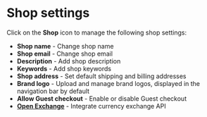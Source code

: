 # Shop settings

Click on the **Shop** <i class="rui font-icon fa fa-th"></i> icon to manage the following shop settings:

- **Shop name** - Change shop name
- **Shop email** - Change shop email
- **Description** - Add shop description
- **Keywords** - Add shop keywords
- **Shop address** - Set default shipping and billing addresses
- **Brand logo** - Upload and manage brand logos, displayed in the navigation bar by default
- **Allow Guest checkout** - Enable or disable Guest checkout
- **[Open Exchange](https://openexchangerates.org/)** - Integrate currency exchange API
